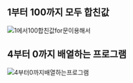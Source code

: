 ## 1부터 100까지 모두 합친값

![1에서100합친값for문이용해서](https://user-images.githubusercontent.com/53684676/66229448-c7e0a680-e71c-11e9-9010-03a5287d7707.JPG)



## 4부터 0까지 배열하는 프로그램

![4부터0까지배열하는프로그램](https://user-images.githubusercontent.com/53684676/66229453-ca430080-e71c-11e9-91cf-a9c8515a7d29.JPG)

